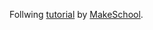 Follwing [tutorial](https://www.makeschool.com/academy/track/rotten-potatoes---movie-reviews-with-express-js) by [MakeSchool](www.makeschool.com). 
